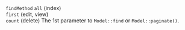 <tr>
	<td><code>findMethod</code></td>
	<td>
		<code>all</code> (index)
		<br />
		<code>first</code> (edit, view)
		<br />
		<code>count</code> (delete)
	</td>
	<td>
		The 1st parameter to <code>Model::find</code> or <code>Model::paginate()</code>.
	</td>
</tr>
